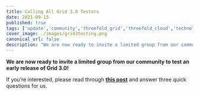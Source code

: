 ```yaml
---
title: Calling All Grid 3.0 Testers
date: 2021-09-15
published: true
tags: ['update','community','threefold_grid','threefold_cloud','technology']
cover_image: ./images/grid3testing.png
canonical_url: false
description: "We are now ready to invite a limited group from our community to test an early release of Grid 3.0!"
---
```


**We are now ready to invite a limited group from our community to test an early release of Grid 3.0!**

If you’re interested, please read through **[this post](https://forum.threefold.io/t/join-the-grid-3-0-beta-testers-group/1194)** and answer three quick questions for us.
